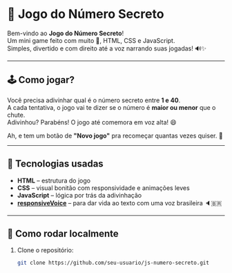 # 🎯 Jogo do Número Secreto

Bem-vindo ao **Jogo do Número Secreto**!  
Um mini game feito com muito 💙, HTML, CSS e JavaScript.  
Simples, divertido e com direito até a voz narrando suas jogadas! 🔊✨

---

## 🕹️ Como jogar?

Você precisa adivinhar qual é o número secreto entre **1 e 40**.  
A cada tentativa, o jogo vai te dizer se o número é **maior ou menor** que o chute.  
Adivinhou? Parabéns! O jogo até comemora em voz alta! 😄

Ah, e tem um botão de **"Novo jogo"** pra recomeçar quantas vezes quiser. 🎉

---

## 🧠 Tecnologias usadas

- **HTML** – estrutura do jogo
- **CSS** – visual bonitão com responsividade e animações leves
- **JavaScript** – lógica por trás da adivinhação
- **[responsiveVoice](https://responsivevoice.org/)** – para dar vida ao texto com uma voz brasileira 🔈🇧🇷

---

## 🚀 Como rodar localmente

1. Clone o repositório:
   ```bash
   git clone https://github.com/seu-usuario/js-numero-secreto.git
